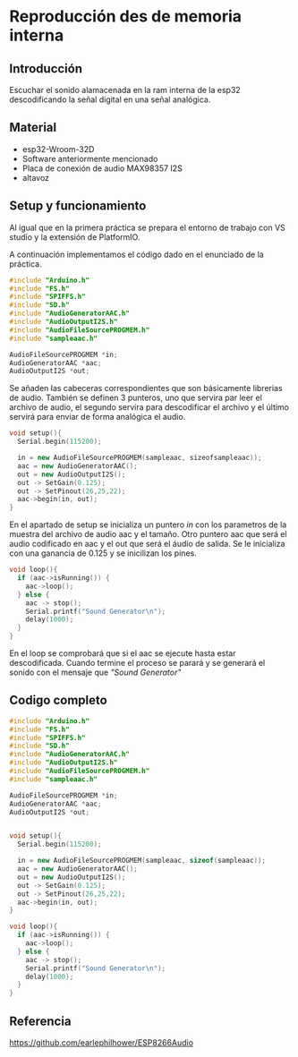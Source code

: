 # Reproducción des de memoria interna
## **Introducción** 
Escuchar el sonido alamacenada en la ram interna de la esp32 descodificando la señal digital en una señal analógica.
## **Material**
- esp32-Wroom-32D
- Software anteriormente mencionado 
- Placa de conexión de audio MAX98357 I2S
- altavoz

## **Setup y funcionamiento**
Al igual que en la primera práctica se prepara el entorno de trabajo con VS studio y la extensión de PlatformIO.

A continuación implementamos el código dado en el enunciado de la práctica.

```cpp
#include "Arduino.h"
#include "FS.h"
#include "SPIFFS.h"
#include "SD.h"
#include "AudioGeneratorAAC.h"
#include "AudioOutputI2S.h"
#include "AudioFileSourcePROGMEM.h"
#include "sampleaac.h"

AudioFileSourcePROGMEM *in;
AudioGeneratorAAC *aac;
AudioOutputI2S *out;

```
Se añaden las cabeceras correspondientes que son básicamente librerias de audio. 
También se definen 3 punteros, uno que servira par leer el archivo de audio, el segundo servira para descodificar el archivo y el último servirá para enviar de forma analógica el audio.

```cpp
void setup(){
  Serial.begin(115200);

  in = new AudioFileSourcePROGMEM(sampleaac, sizeofsampleaac));
  aac = new AudioGeneratorAAC();
  out = new AudioOutputI2S();
  out -> SetGain(0.125);
  out -> SetPinout(26,25,22);
  aac->begin(in, out);
}

```
En el apartado de setup se inicializa un puntero *in* con los parametros de la muestra del archivo de audio aac y el tamaño.
Otro puntero aac que será el audio codificado en aac y el out que será el áudio de salida.
Se le inicializa con una ganancia de 0.125 y se inicilizan los pines.



```cpp
void loop(){
  if (aac->isRunning()) {
    aac->loop();
  } else {
    aac -> stop();
    Serial.printf("Sound Generator\n");
    delay(1000);
  }
}
```
En el loop se comprobará que si el aac se ejecute hasta estar descodificada. Cuando termine el proceso se parará y se generará el sonido con el mensaje que *"Sound Generator"*
## Codigo completo

```cpp
#include "Arduino.h"
#include "FS.h"
#include "SPIFFS.h"
#include "SD.h"
#include "AudioGeneratorAAC.h"
#include "AudioOutputI2S.h"
#include "AudioFileSourcePROGMEM.h"
#include "sampleaac.h"

AudioFileSourcePROGMEM *in;
AudioGeneratorAAC *aac;
AudioOutputI2S *out;


void setup(){
  Serial.begin(115200);

  in = new AudioFileSourcePROGMEM(sampleaac, sizeof(sampleaac));
  aac = new AudioGeneratorAAC();
  out = new AudioOutputI2S();
  out -> SetGain(0.125);
  out -> SetPinout(26,25,22);
  aac->begin(in, out);
}

void loop(){
  if (aac->isRunning()) {
    aac->loop();
  } else {
    aac -> stop();
    Serial.printf("Sound Generator\n");
    delay(1000);
  }
}
```
## Referencia

https://github.com/earlephilhower/ESP8266Audio
